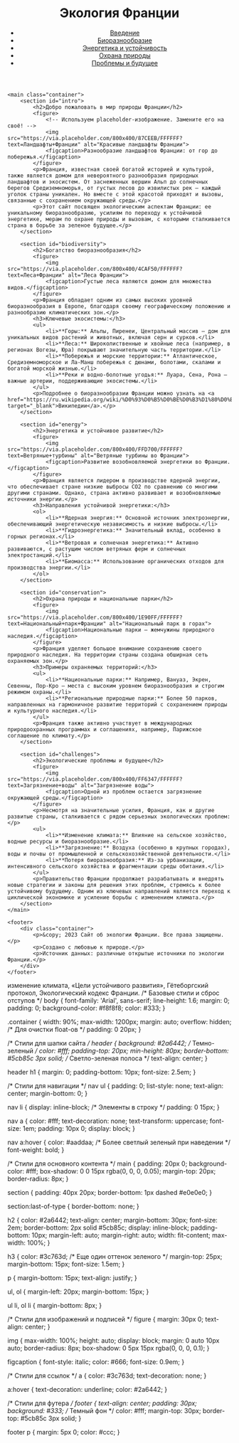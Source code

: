 <!DOCTYPE html>
<html lang="ru">
<head>
    <meta charset="UTF-8">
    <meta name="viewport" content="width=device-width, initial-scale=1.0">
    <title>Экология Франции</title>
    <link rel="stylesheet" href="style.css">
</head>
<body>
    <header>
        <div class="container">
            <h1>Экология Франции</h1>
            <nav>
                <ul>
                    <li><a href="#intro">Введение</a></li>
                    <li><a href="#biodiversity">Биоразнообразие</a></li>
                    <li><a href="#energy">Энергетика и устойчивость</a></li>
                    <li><a href="#conservation">Охрана природы</a></li>
                    <li><a href="#challenges">Проблемы и будущее</a></li>
                </ul>
            </nav>
        </div>
    </header>

    <main class="container">
        <section id="intro">
            <h2>Добро пожаловать в мир природы Франции</h2>
            <figure>
                <!-- Используем placeholder-изображение. Замените его на своё! -->
                <img src="https://via.placeholder.com/800x400/87CEEB/FFFFFF?text=Ландшафты+Франции" alt="Красивые ландшафты Франции">
                <figcaption>Разнообразие ландшафтов Франции: от гор до побережья.</figcaption>
            </figure>
            <p>Франция, известная своей богатой историей и культурой, также является домом для невероятного разнообразия природных ландшафтов и экосистем. От заснеженных вершин Альп до солнечных берегов Средиземноморья, от густых лесов до извилистых рек — каждый уголок страны уникален. Но вместе с этой красотой приходят и вызовы, связанные с сохранением окружающей среды.</p>
            <p>Этот сайт посвящен экологическим аспектам Франции: ее уникальному биоразнообразию, усилиям по переходу к устойчивой энергетике, мерам по охране природы и вызовам, с которыми сталкивается страна в борьбе за зеленое будущее.</p>
        </section>

        <section id="biodiversity">
            <h2>Богатство биоразнообразия</h2>
            <figure>
                <img src="https://via.placeholder.com/800x400/4CAF50/FFFFFF?text=Леса+Франции" alt="Леса Франции">
                <figcaption>Густые леса являются домом для множества видов.</figcaption>
            </figure>
            <p>Франция обладает одним из самых высоких уровней биоразнообразия в Европе, благодаря своему географическому положению и разнообразию климатических зон.</p>
            <h3>Ключевые экосистемы:</h3>
            <ul>
                <li>**Горы:** Альпы, Пиренеи, Центральный массив — дом для уникальных видов растений и животных, включая серн и сурков.</li>
                <li>**Леса:** Широколиственные и хвойные леса (например, в регионах Вогезы, Юра) покрывают значительную часть территории.</li>
                <li>**Побережья и морские территории:** Атлантическое, Средиземноморское и Ла-Манш побережья с дюнами, болотами, скалами и богатой морской жизнью.</li>
                <li>**Реки и водно-болотные угодья:** Луара, Сена, Рона — важные артерии, поддерживающие экосистемы.</li>
            </ul>
            <p>Подробнее о биоразнообразии Франции можно узнать на <a href="https://ru.wikipedia.org/wiki/%D0%93%D0%B5%D0%BE%D0%B3%D1%80%D0%B0%D1%84%D0%B8%D1%8F_%D0%A4%D1%80%D0%B0%D0%BD%D1%86%D0%B8%D0%B8" target="_blank">Википедии</a>.</p>
        </section>

        <section id="energy">
            <h2>Энергетика и устойчивое развитие</h2>
            <figure>
                <img src="https://via.placeholder.com/800x400/FFD700/FFFFFF?text=Ветряные+турбины" alt="Ветряные турбины во Франции">
                <figcaption>Развитие возобновляемой энергетики во Франции.</figcaption>
            </figure>
            <p>Франция является лидером в производстве ядерной энергии, что обеспечивает стране низкие выбросы CO2 по сравнению со многими другими странами. Однако, страна активно развивает и возобновляемые источники энергии.</p>
            <h3>Направления устойчивой энергетики:</h3>
            <ol>
                <li>**Ядерная энергия:** Основной источник электроэнергии, обеспечивающий энергетическую независимость и низкие выбросы.</li>
                <li>**Гидроэнергетика:** Значительный вклад, особенно в горных регионах.</li>
                <li>**Ветровая и солнечная энергетика:** Активно развиваются, с растущим числом ветряных ферм и солнечных электростанций.</li>
                <li>**Биомасса:** Использование органических отходов для производства энергии.</li>
            </ol>
        </section>

        <section id="conservation">
            <h2>Охрана природы и национальные парки</h2>
            <figure>
                <img src="https://via.placeholder.com/800x400/1E90FF/FFFFFF?text=Национальный+парк+Франции" alt="Национальный парк в горах">
                <figcaption>Национальные парки — жемчужины природного наследия.</figcaption>
            </figure>
            <p>Франция уделяет большое внимание сохранению своего природного наследия. На территории страны создана обширная сеть охраняемых зон.</p>
            <h3>Примеры охраняемых территорий:</h3>
            <ul>
                <li>**Национальные парки:** Например, Вануаз, Экрен, Севенны, Пор-Кро — места с высоким уровнем биоразнообразия и строгим режимом охраны.</li>
                <li>**Региональные природные парки:** Более 50 парков, направленных на гармоничное развитие территорий с сохранением природы и культурного наследия.</li>
            </ul>
            <p>Франция также активно участвует в международных природоохранных программах и соглашениях, например, Парижское соглашение по климату.</p>
        </section>

        <section id="challenges">
            <h2>Экологические проблемы и будущее</h2>
            <figure>
                <img src="https://via.placeholder.com/800x400/FF6347/FFFFFF?text=Загрязнение+воды" alt="Загрязнение воды">
                <figcaption>Одной из проблем остается загрязнение окружающей среды.</figcaption>
            </figure>
            <p>Несмотря на значительные усилия, Франция, как и другие развитые страны, сталкивается с рядом серьезных экологических проблем:</p>
            <ul>
                <li>**Изменение климата:** Влияние на сельское хозяйство, водные ресурсы и биоразнообразие.</li>
                <li>**Загрязнение:** Воздуха (особенно в крупных городах), воды и почвы от промышленной и сельскохозяйственной деятельности.</li>
                <li>**Потеря биоразнообразия:** Из-за урбанизации, интенсивного сельского хозяйства и фрагментации среды обитания.</li>
            </ul>
            <p>Правительство Франции продолжает разрабатывать и внедрять новые стратегии и законы для решения этих проблем, стремясь к более устойчивому будущему. Одним из ключевых направлений является переход к циклической экономике и усиление борьбы с изменением климата.</p>
        </section>
    </main>

    <footer>
        <div class="container">
            <p>&copy; 2023 Сайт об экологии Франции. Все права защищены.</p>
            <p>Создано с любовью к природе.</p>
            <p>Источник данных: различные открытые источники по экологии Франции.</p>
        </div>
    </footer>
</body>
</html>
изменение климата, «Цели устойчивого развития», Гётеборгский протокол, Экологический кодекс Франции.
/* Базовые стили и сброс отступов */
body {
    font-family: 'Arial', sans-serif;
    line-height: 1.6;
    margin: 0;
    padding: 0;
    background-color: #f8f8f8;
    color: #333;
}

.container {
    width: 90%;
    max-width: 1200px;
    margin: auto;
    overflow: hidden; /* Для очистки float-ов */
    padding: 0 20px;
}

/* Стили для шапки сайта */
header {
    background: #2a6442; /* Темно-зеленый */
    color: #fff;
    padding-top: 20px;
    min-height: 80px;
    border-bottom: #5cb85c 3px solid; /* Светло-зеленая полоса */
    text-align: center;
}

header h1 {
    margin: 0;
    padding-bottom: 10px;
    font-size: 2.5em;
}

/* Стили для навигации */
nav ul {
    padding: 0;
    list-style: none;
    text-align: center;
    margin-bottom: 0;
}

nav li {
    display: inline-block; /* Элементы в строку */
    padding: 0 15px;
}

nav a {
    color: #fff;
    text-decoration: none;
    text-transform: uppercase;
    font-size: 1em;
    padding: 10px 0;
    display: block;
}

nav a:hover {
    color: #aaddaa; /* Более светлый зеленый при наведении */
    font-weight: bold;
}

/* Стили для основного контента */
main {
    padding: 20px 0;
    background-color: #fff;
    box-shadow: 0 0 15px rgba(0, 0, 0, 0.05);
    margin-top: 20px;
    border-radius: 8px;
}

section {
    padding: 40px 20px;
    border-bottom: 1px dashed #e0e0e0;
}

section:last-of-type {
    border-bottom: none;
}

h2 {
    color: #2a6442;
    text-align: center;
    margin-bottom: 30px;
    font-size: 2em;
    border-bottom: 2px solid #5cb85c;
    display: inline-block;
    padding-bottom: 10px;
    margin-left: auto;
    margin-right: auto;
    width: fit-content;
    max-width: 100%;
}

h3 {
    color: #3c763d; /* Еще один оттенок зеленого */
    margin-top: 25px;
    margin-bottom: 15px;
    font-size: 1.5em;
}

p {
    margin-bottom: 15px;
    text-align: justify;
}

ul, ol {
    margin-left: 20px;
    margin-bottom: 15px;
}

ul li, ol li {
    margin-bottom: 8px;
}

/* Стили для изображений и подписей */
figure {
    margin: 30px 0;
    text-align: center;
}

img {
    max-width: 100%;
    height: auto;
    display: block;
    margin: 0 auto 10px auto;
    border-radius: 8px;
    box-shadow: 0 5px 15px rgba(0, 0, 0, 0.1);
}

figcaption {
    font-style: italic;
    color: #666;
    font-size: 0.9em;
}

/* Стили для ссылок */
a {
    color: #3c763d;
    text-decoration: none;
}

a:hover {
    text-decoration: underline;
    color: #2a6442;
}


/* Стили для футера */
footer {
    text-align: center;
    padding: 30px;
    background: #333; /* Темный фон */
    color: #fff;
    margin-top: 30px;
    border-top: #5cb85c 3px solid;
}

footer p {
    margin: 5px 0;
    color: #ccc;
}

